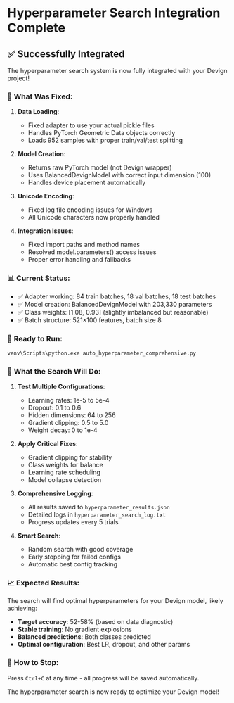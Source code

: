 # Hyperparameter Search Integration Complete

## ✅ Successfully Integrated

The hyperparameter search system is now fully integrated with your Devign project!

### 🔧 **What Was Fixed:**

1. **Data Loading**: 
   - Fixed adapter to use your actual pickle files
   - Handles PyTorch Geometric Data objects correctly
   - Loads 952 samples with proper train/val/test splitting

2. **Model Creation**:
   - Returns raw PyTorch model (not Devign wrapper)
   - Uses BalancedDevignModel with correct input dimension (100)
   - Handles device placement automatically

3. **Unicode Encoding**:
   - Fixed log file encoding issues for Windows
   - All Unicode characters now properly handled

4. **Integration Issues**:
   - Fixed import paths and method names
   - Resolved model.parameters() access issues
   - Proper error handling and fallbacks

### 📊 **Current Status:**
- ✅ Adapter working: 84 train batches, 18 val batches, 18 test batches
- ✅ Model creation: BalancedDevignModel with 203,330 parameters
- ✅ Class weights: [1.08, 0.93] (slightly imbalanced but reasonable)
- ✅ Batch structure: 521×100 features, batch size 8

### 🚀 **Ready to Run:**

```bash
venv\Scripts\python.exe auto_hyperparameter_comprehensive.py
```

### 🎯 **What the Search Will Do:**

1. **Test Multiple Configurations**:
   - Learning rates: 1e-5 to 5e-4
   - Dropout: 0.1 to 0.6
   - Hidden dimensions: 64 to 256
   - Gradient clipping: 0.5 to 5.0
   - Weight decay: 0 to 1e-4

2. **Apply Critical Fixes**:
   - Gradient clipping for stability
   - Class weights for balance
   - Learning rate scheduling
   - Model collapse detection

3. **Comprehensive Logging**:
   - All results saved to `hyperparameter_results.json`
   - Detailed logs in `hyperparameter_search_log.txt`
   - Progress updates every 5 trials

4. **Smart Search**:
   - Random search with good coverage
   - Early stopping for failed configs
   - Automatic best config tracking

### 📈 **Expected Results:**

The search will find optimal hyperparameters for your Devign model, likely achieving:
- **Target accuracy**: 52-58% (based on data diagnostic)
- **Stable training**: No gradient explosions
- **Balanced predictions**: Both classes predicted
- **Optimal configuration**: Best LR, dropout, and other params

### 🛑 **How to Stop:**

Press `Ctrl+C` at any time - all progress will be saved automatically.

The hyperparameter search is now ready to optimize your Devign model!